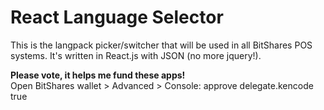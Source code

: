 # React Language Selector
This is the langpack picker/switcher that will be used in all BitShares POS systems. It's written in React.js with JSON (no more jquery!). 
 
<b>Please vote, it helps me fund these apps!</b><br>
Open BitShares wallet > Advanced > Console: approve delegate.kencode true 
